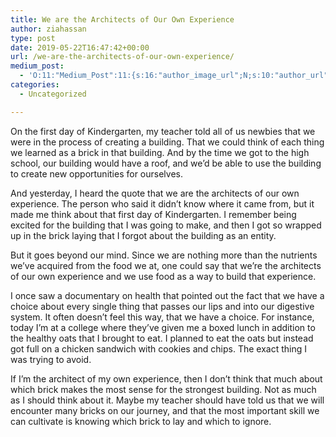 ```yaml
---
title: We are the Architects of Our Own Experience
author: ziahassan
type: post
date: 2019-05-22T16:47:42+00:00
url: /we-are-the-architects-of-our-own-experience/
medium_post:
  - 'O:11:"Medium_Post":11:{s:16:"author_image_url";N;s:10:"author_url";N;s:11:"byline_name";N;s:12:"byline_email";N;s:10:"cross_link";N;s:2:"id";N;s:21:"follower_notification";N;s:7:"license";N;s:14:"publication_id";N;s:6:"status";N;s:3:"url";N;}'
categories:
  - Uncategorized

---
```

On the first day of Kindergarten, my teacher told all of us newbies that we were in the process of creating a building. That we could think of each thing we learned as a brick in that building. And by the time we got to the high school, our building would have a roof, and we&#8217;d be able to use the building to create new opportunities for ourselves.

And yesterday, I heard the quote that we are the architects of our own experience. The person who said it didn&#8217;t know where it came from, but it made me think about that first day of Kindergarten. I remember being excited for the building that I was going to make, and then I got so wrapped up in the brick laying that I forgot about the building as an entity.

But it goes beyond our mind. Since we are nothing more than the nutrients we&#8217;ve acquired from the food we at, one could say that we&#8217;re the architects of our own experience and we use food as a way to build that experience. 

I once saw a documentary on health that pointed out the fact that we have a choice about every single thing that passes our lips and into our digestive system. It often doesn&#8217;t feel this way, that we have a choice. For instance, today I&#8217;m at a college where they&#8217;ve given me a boxed lunch in addition to the healthy oats that I brought to eat. I planned to eat the oats but instead got full on a chicken sandwich with cookies and chips. The exact thing I was trying to avoid. 

If I&#8217;m the architect of my own experience, then I don&#8217;t think that much about which brick makes the most sense for the strongest building. Not as much as I should think about it. Maybe my teacher should have told us that we will encounter many bricks on our journey, and that the most important skill we can cultivate is knowing which brick to lay and which to ignore.
